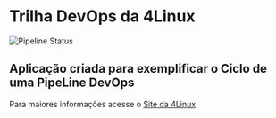 # Trilha DevOps da 4Linux

<!-- Altere a Flag abaixo com sua URL do seu usuário do Github -->

![Pipeline Status](https://github.com/Aimarlopes/DevOpsLab-HelloWorld/actions/workflows/pipeline.yml/badge.svg) 

## Aplicação criada para exemplificar o Ciclo de uma PipeLine DevOps


Para maiores informações acesse o [Site da 4Linux](https://www.4linux.com.br/cursos/devops)
